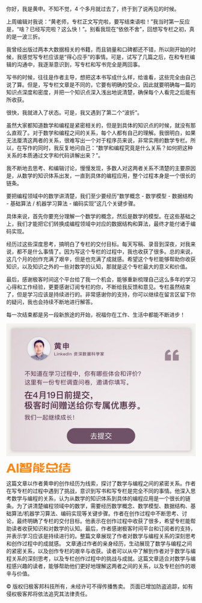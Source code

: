 你好，我是黄申。不知不觉，4 个多月就过去了，终于到了说再见的时候。

上周编辑对我说：“黄老师，专栏正文写完啦，要写结束语啦！”我当时第一反应是，“啥？已经写完啦？这么快！”。别看我现在“依依不舍”，回想写专栏之初，真的是一波三折。

我曾经出版过两本大数据相关的书籍，而且销量和口碑都还不错，所以刚开始的时候，我感觉写专栏应该是“得心应手”的事情。可是，试写了几篇之后，在和专栏编辑的沟通中，我逐渐意识到，写专栏和写书完全是两回事。

写书的时候，往往是作者主导，想把这本书写成什么样，给谁看，这些完全由自己说了算。但是，写专栏文章是不同的，它要有明确的受众，因此就要明确每一篇的知识点深度和密度，并把一个知识点深入浅出地说清楚，确保每个人看完之后能有所收获。

很快，我就进入了状态。可是，我又遇到了第二个“波折”。

虽然大家都知道数学和编程是紧密相关的，但是到具体的知识点的时候，就没有那么直观了。对于数学和编程之间的关系，每个人都有自己的理解。我很明白，如果无法厘清这两者的关系，很难写出一个对于程序员来说，非常实用的数学专栏。所以，在写作的同时，我反复地问自己：“数学和编程究竟是什么关系？如何把这种关系的本质通过文字和代码讲解出来？”。

我不断地去思考、和编辑讨论，慢慢发现，多数人对这两者关系不清楚的主要原因是，从数学的知识体系出发，一直到具体的编程应用，整个过程本身是一个很长的链条。

要把编程领域中的数学讲清楚，我们至少要经历“数学概念 - 数学模型 - 数据结构 - 基础算法 / 机器学习算法 - 编码实现”这几个关键步骤。

具体来说，首先你要充分理解一个数学的概念，然后是数学的模型。在这些基础之上，我们才能把它们转换成编程领域中对应的数据结构和算法，最终才能付诸于编码实现。

经历过这些深度思考，搞明白了专栏的交付目标。每天写稿、录音到深夜，对我来说，都不是什么事情了。因为写这个专栏的过程中，我也收获了很多。总的来说，这几个月的创作充满了艰辛，但是也充满了成就感。希望这个专栏能够帮助你收获知识，以及知识之外的一些对数学的认知，那就是这个专栏最大的意义和价值。

最后，感谢极客时间这个平台给了我一个机会，能够重新梳理自己这么多年的学习心得和工作经验，更要感谢订阅专栏的你，不断给我反馈和意见。专栏虽然结束了，但是学习应该是持续进行的。非常感谢你的支持，你可以继续在留言区留下你的疑问，我也会持续不断地进行解答。

每一次结束都是另一段新旅途的开始，祝福你在工作、生活中都能不断进步！

[![](img/img_02b2209b1e30a4268e38c68a0cdf61e2.jpg)](http://bbn7rz69sba2z1ns.mikecrm.com/40Q6Dxa)

![](img/img_d0880927e2a522a038be2d04bf19dfe4%201.png)

这篇文章以作者黄申的创作经历为线索，探讨了数学与编程之间的紧密关系。作者在写专栏的过程中遇到了挑战，意识到写书和写专栏是完全不同的事情。他深入思考数学与编程的关系，认为从数学的知识体系到具体的编程应用是一个很长的链条。为了讲清楚编程领域中的数学，需要经历数学概念、数学模型、数据结构、基础算法/机器学习算法、编码实现等关键步骤。作者在创作过程中不断思考、讨论，最终明确了专栏的交付目标。他表示在创作过程中收获了很多，希望专栏能帮助读者收获知识和对数学的认知。最后，作者感谢极客时间平台和订阅者的支持，并表示学习应该是持续进行的。整篇文章展现了作者对数学与编程关系的深刻思考和创作过程中的成就感。 文章通过作者的亲身经历，生动展现了数学与编程之间的紧密关系，以及创作专栏的艰辛与收获。读者可以从中了解到作者对于数学与编程关系的深刻思考，以及专栏创作过程中的挑战与成就。这篇文章适合对数学与编程感兴趣的读者，能够帮助他们更好地理解这两者之间的关系，以及专栏创作的艰辛与价值。

© 版权归极客邦科技所有，未经许可不得传播售卖。 页面已增加防盗追踪，如有侵权极客邦将依法追究其法律责任。